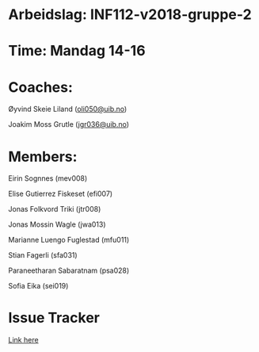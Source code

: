 # Arbeidslag: INF112-v2018-gruppe-2
# Time: Mandag 14-16
# Coaches:
 Øyvind Skeie Liland (oli050@uib.no)

 Joakim Moss Grutle (jgr036@uib.no)

# Members:
Eirin Sognnes (mev008)

Elise Gutierrez Fiskeset (efi007)

Jonas Folkvord Triki (jtr008)

Jonas Mossin Wagle (jwa013)

Marianne Luengo Fuglestad (mfu011)

Stian Fagerli (sfa031)

Paraneetharan Sabaratnam (psa028)

Sofia Eika (sei019)

# Issue Tracker
[Link here](https://docs.google.com/document/d/1ni2kgMJWXSGN1bigxjvA0nLvWJidNImeU7CP-rQk50U/edit?usp=sharing)
